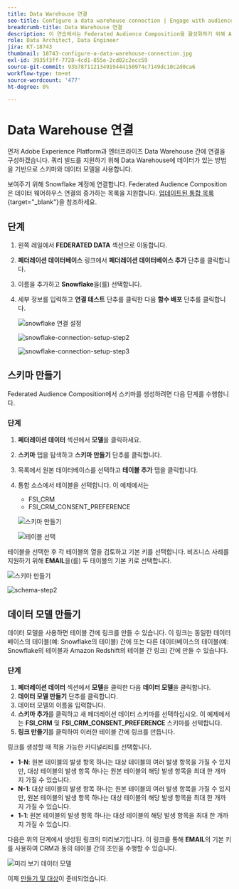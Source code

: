 ```yaml
---
title: Data Warehouse 연결
seo-title: Configure a data warehouse connection | Engage with audiences directly from your data warehouse using Federated Audience Composition
breadcrumb-title: Data Warehouse 연결
description: 이 연습에서는 Federated Audience Composition을 활성화하기 위해 Adobe Experience Platform과 Enterprise Data Warehouse 간의 연결을 구성합니다.
role: Data Architect, Data Engineer
jira: KT-18743
thumbnail: 18743-configure-a-data-warehouse-connection.jpg
exl-id: 3935f3ff-7728-4cd1-855e-2cd02c2ecc59
source-git-commit: 93b787112134919444150974c7149dc10c2d0ca6
workflow-type: tm+mt
source-wordcount: '477'
ht-degree: 0%

---
```


# Data Warehouse 연결

먼저 Adobe Experience Platform과 엔터프라이즈 Data Warehouse 간에 연결을 구성하겠습니다. 쿼리 빌드를 지원하기 위해 Data Warehouse에 데이터가 있는 방법을 기반으로 스키마와 데이터 모델을 사용합니다.

보여주기 위해 Snowflake 계정에 연결합니다. Federated Audience Composition은 데이터 웨어하우스 연결의 증가하는 목록을 지원합니다. [업데이트된 통합 목록](https://experienceleague.adobe.com/en/docs/federated-audience-composition/using/start/access-prerequisites){target="_blank"}을 참조하세요.

## 단계

1. 왼쪽 레일에서 **FEDERATED DATA** 섹션으로 이동합니다.
2. **페더레이션 데이터베이스** 링크에서 **페더레이션 데이터베이스 추가** 단추를 클릭합니다.
3. 이름을 추가하고 **Snowflake**&#x200B;을(를) 선택합니다.
4. 세부 정보를 입력하고 **연결 테스트** 단추를 클릭한 다음 **함수 배포** 단추를 클릭합니다.

   ![snowflake 연결 설정](assets/snowflake-connection-setup.png)

   ![snowflake-connection-setup-step2](assets/snowflake-connection-setup-step2.png)

   ![snowflake-connection-setup-step3](assets/snowflake-connection-setup-step3.png)

## 스키마 만들기

Federated Audience Composition에서 스키마를 생성하려면 다음 단계를 수행합니다.

### 단계

1. **페더레이션 데이터** 섹션에서 **모델**&#x200B;을 클릭하세요.
2. **스키마** 탭을 탐색하고 **스키마 만들기** 단추를 클릭합니다.
3. 목록에서 원본 데이터베이스를 선택하고 **테이블 추가** 탭을 클릭합니다.
4. 통합 소스에서 테이블을 선택합니다. 이 예제에서는
   - FSI_CRM
   - FSI_CRM_CONSENT_PREFERENCE

   ![스키마 만들기](assets/create-schema.png)

   ![테이블 선택](assets/select-table.png)

테이블을 선택한 후 각 테이블의 열을 검토하고 기본 키를 선택합니다. 비즈니스 사례를 지원하기 위해 **EMAIL**&#x200B;을(를) 두 테이블의 기본 키로 선택합니다.

![스키마 만들기](assets/create-schema.png)

![schema-step2](assets/create-schema-step2.png)

## 데이터 모델 만들기

데이터 모델을 사용하면 테이블 간에 링크를 만들 수 있습니다. 이 링크는 동일한 데이터베이스의 테이블(예: Snowflake의 테이블) 간에 또는 다른 데이터베이스의 테이블(예: Snowflake의 테이블과 Amazon Redshift의 테이블 간 링크) 간에 만들 수 있습니다.

### 단계

1. **페더레이션 데이터** 섹션에서 **모델**&#x200B;을 클릭한 다음 **데이터 모델**&#x200B;을 클릭합니다.
2. **데이터 모델 만들기** 단추를 클릭합니다.
3. 데이터 모델의 이름을 입력합니다.
4. **스키마 추가**&#x200B;를 클릭하고 새 페더레이션 데이터 스키마를 선택하십시오. 이 예제에서는 **FSI_CRM** 및 **FSI_CRM_CONSENT_PREFERENCE** 스키마를 선택합니다.
5. **링크 만들기**&#x200B;를 클릭하여 이러한 테이블 간에 링크를 만듭니다.

링크를 생성할 때 적용 가능한 카디널리티를 선택합니다.

- **1-N**: 원본 테이블의 발생 항목 하나는 대상 테이블의 여러 발생 항목을 가질 수 있지만, 대상 테이블의 발생 항목 하나는 원본 테이블의 해당 발생 항목을 최대 한 개까지 가질 수 있습니다.
- **N-1**: 대상 테이블의 발생 항목 하나는 원본 테이블의 여러 발생 항목을 가질 수 있지만, 원본 테이블의 발생 항목 하나는 대상 테이블의 해당 발생 항목을 최대 한 개까지 가질 수 있습니다.
- **1-1**: 원본 테이블의 발생 항목 하나는 대상 테이블의 해당 발생 항목을 최대 한 개까지 가질 수 있습니다.

다음은 위의 단계에서 생성된 링크의 미리보기입니다. 이 링크를 통해 **EMAIL**&#x200B;의 기본 키를 사용하여 CRM과 동의 테이블 간의 조인을 수행할 수 있습니다.

![미리 보기 데이터 모델](assets/preview-data-model.png)

이제 [만들기 및 대상](create-a-federated-audience.md)이 준비되었습니다.
